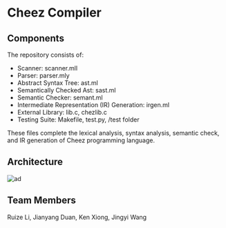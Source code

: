 # Cheez Compiler

## Components
The repository consists of:
 - Scanner: scanner.mll
 - Parser: parser.mly
 - Abstract Syntax Tree: ast.ml
 - Semantically Checked Ast: sast.ml
 - Semantic Checker: semant.ml
 - Intermediate Representation (IR) Generation: irgen.ml
 - External Library: lib.c, chezlib.c
 - Testing Suite: Makefile, test.py, /test folder

These files complete the lexical analysis, syntax analysis, semantic check, and IR generation of Cheez programming language.

## Architecture
![ad](https://user-images.githubusercontent.com/51876963/168517636-4a4d52a7-f52c-4f88-b1fe-0ef1e642df34.png)

## Team Members
Ruize Li, Jianyang Duan, Ken Xiong, Jingyi Wang
